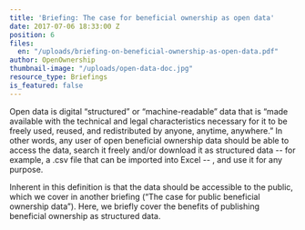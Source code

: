 ```yaml
---
title: 'Briefing: The case for beneficial ownership as open data'
date: 2017-07-06 18:33:00 Z
position: 6
files:
  en: "/uploads/briefing-on-beneficial-ownership-as-open-data.pdf"
author: OpenOwnership
thumbnail-image: "/uploads/open-data-doc.jpg"
resource_type: Briefings
is_featured: false
---
```


Open data is digital “structured” or “machine-readable” data that is “made available with the technical and legal characteristics necessary for it to be freely used, reused, and redistributed by anyone, anytime, anywhere.” In other words, any user of open beneficial ownership data should be able to access the data, search it freely and/or download it as structured data -- for example, a .csv file that can be imported into Excel -- , and use it for any purpose.

Inherent in this definition is that the data should be accessible to the public, which we cover in another briefing (“The case for public beneficial ownership data”). Here, we briefly cover the
benefits of publishing beneficial ownership as structured data.
